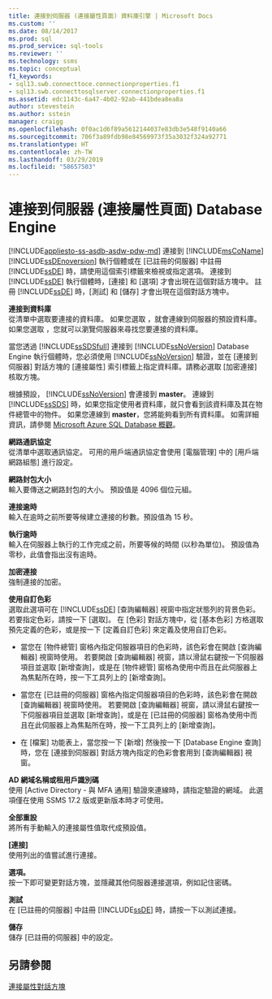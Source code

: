 ```yaml
---
title: 連接到伺服器 (連接屬性頁面) 資料庫引擎 | Microsoft Docs
ms.custom: ''
ms.date: 08/14/2017
ms.prod: sql
ms.prod_service: sql-tools
ms.reviewer: ''
ms.technology: ssms
ms.topic: conceptual
f1_keywords:
- sql13.swb.connecttoce.connectionproperties.f1
- sql13.swb.connecttosqlserver.connectionproperties.f1
ms.assetid: edc1143c-6a47-4b02-92ab-441bdea8ea8a
author: stevestein
ms.author: sstein
manager: craigg
ms.openlocfilehash: 0f0ac1d6f89a5612144037e83db3e548f9140a66
ms.sourcegitcommit: 706f3a89fdb98e84569973f35a3032f324a92771
ms.translationtype: HT
ms.contentlocale: zh-TW
ms.lasthandoff: 03/29/2019
ms.locfileid: "58657503"
---
```

# <a name="connect-to-server-connection-properties-page-database-engine"></a>連接到伺服器 (連接屬性頁面) Database Engine
[!INCLUDE[appliesto-ss-asdb-asdw-pdw-md](../../includes/appliesto-ss-asdb-asdw-pdw-md.md)]
連接到 [!INCLUDE[msCoName](../../includes/msconame_md.md)] [!INCLUDE[ssDEnoversion](../../includes/ssdenoversion_md.md)] 執行個體或在 [已註冊的伺服器] 中註冊 [!INCLUDE[ssDE](../../includes/ssde_md.md)] 時，請使用這個索引標籤來檢視或指定選項。 連接到 [!INCLUDE[ssDE](../../includes/ssde_md.md)] 執行個體時，[連接] 和 [選項] 才會出現在這個對話方塊中。 註冊 [!INCLUDE[ssDE](../../includes/ssde_md.md)] 時，[測試] 和 [儲存] 才會出現在這個對話方塊中。  
  
**連接到資料庫**  
從清單中選取要連接的資料庫。 如果您選取 **<default>**，就會連線到伺服器的預設資料庫。 如果您選取 **<Browse server>**，您就可以瀏覽伺服器來尋找您要連接的資料庫。  
  
當您透過 [!INCLUDE[ssSDSfull](../../includes/sssdsfull-md.md)] 連接到 [!INCLUDE[ssNoVersion](../../includes/ssnoversion-md.md)] Database Engine 執行個體時，您必須使用 [!INCLUDE[ssNoVersion](../../includes/ssnoversion-md.md)] 驗證，並在 [連接到伺服器] 對話方塊的 [連接屬性] 索引標籤上指定資料庫。請務必選取 [加密連接] 核取方塊。  
  
根據預設， [!INCLUDE[ssNoVersion](../../includes/ssnoversion-md.md)] 會連接到 **master**。 連線到 [!INCLUDE[ssSDS](../../includes/sssds-md.md)] 時，如果您指定使用者資料庫，就只會看到該資料庫及其在物件總管中的物件。 如果您連線到 **master**，您將能夠看到所有資料庫。 如需詳細資訊，請參閱 [Microsoft Azure SQL Database 概觀](/azure/sql-database/sql-database-technical-overview)。  
  
**網路通訊協定**  
從清單中選取通訊協定。 可用的用戶端通訊協定會使用 [電腦管理] 中的 [用戶端網路組態] 進行設定。  
  
**網路封包大小**  
輸入要傳送之網路封包的大小。 預設值是 4096 個位元組。  
  
**連接逾時**  
輸入在逾時之前所要等候建立連接的秒數。預設值為 15 秒。  
  
**執行逾時**  
輸入在伺服器上執行的工作完成之前，所要等候的時間 (以秒為單位)。 預設值為零秒，此值會指出沒有逾時。  
  
**加密連接**  
強制連接的加密。  
  
**使用自訂色彩**  
選取此選項可在 [!INCLUDE[ssDE](../../includes/ssde_md.md)] [查詢編輯器] 視窗中指定狀態列的背景色彩。 若要指定色彩，請按一下 [選取]。 在 [色彩] 對話方塊中，從 [基本色彩] 方格選取預先定義的色彩，或是按一下 [定義自訂色彩] 來定義及使用自訂色彩。  
  
-   當您在 [物件總管] 窗格內指定伺服器項目的色彩時，該色彩會在開啟 [查詢編輯器] 視窗時使用。 若要開啟 [查詢編輯器] 視窗，請以滑鼠右鍵按一下伺服器項目並選取 [新增查詢]，或是在 [物件總管] 窗格為使用中而且在此伺服器上為焦點所在時，按一下工具列上的 [新增查詢]。  
  
-   當您在 [已註冊的伺服器] 窗格內指定伺服器項目的色彩時，該色彩會在開啟 [查詢編輯器] 視窗時使用。 若要開啟 [查詢編輯器] 視窗，請以滑鼠右鍵按一下伺服器項目並選取 [新增查詢]，或是在 [已註冊的伺服器] 窗格為使用中而且在此伺服器上為焦點所在時，按一下工具列上的 [新增查詢]。  
  
-   在 [檔案] 功能表上，當您按一下 [新增] 然後按一下 [Database Engine 查詢] 時，您在 [連接到伺服器] 對話方塊內指定的色彩會套用到 [查詢編輯器] 視窗。  
  
**AD 網域名稱或租用戶識別碼**  
使用 [Active Directory - 與 MFA 通用] 驗證來連線時，請指定驗證的網域。 此選項僅在使用 SSMS 17.2 版或更新版本時才可使用。 

**全部重設**  
將所有手動輸入的連接屬性值取代成預設值。  
  
**[連接]**  
使用列出的值嘗試進行連接。  
  
**選項。**  
按一下即可變更對話方塊，並隱藏其他伺服器連接選項，例如記住密碼。  
  
**測試**  
在 [已註冊的伺服器] 中註冊 [!INCLUDE[ssDE](../../includes/ssde_md.md)] 時，請按一下以測試連接。  
  
**儲存**  
儲存 [已註冊的伺服器] 中的設定。  
  
## <a name="see-also"></a>另請參閱  
[連接屬性對話方塊](../../ssms/f1-help/connection-properties-dialog-box.md)  
  
